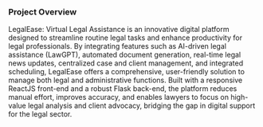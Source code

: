 ### Project Overview
LegalEase: Virtual Legal Assistance is an innovative digital platform designed to streamline routine legal tasks and enhance productivity for legal professionals. By integrating features such as AI-driven legal assistance (LawGPT), automated document generation, real-time legal news updates, centralized case and client management, and integrated scheduling, LegalEase offers a comprehensive, user-friendly solution to manage both legal and administrative functions. Built with a responsive ReactJS front-end and a robust Flask back-end, the platform reduces manual effort, improves accuracy, and enables lawyers to focus on high-value legal analysis and client advocacy, bridging the gap in digital support for the legal sector.
